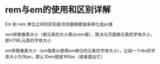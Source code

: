 # rem与em的使用和区别详解

Em 和 rem 单位之间的区别是浏览器根据谁来转化成px值 

rem转换像素大小（根元素的大小乘以rem值），取决与页面根元素的字体大小，即HTML元素的字体大小

em转换像素大小（em值乘以使用em单位的元素的字体大小），比如一个div的字体大小为16px，那么10em就是160px（或者接近它）

